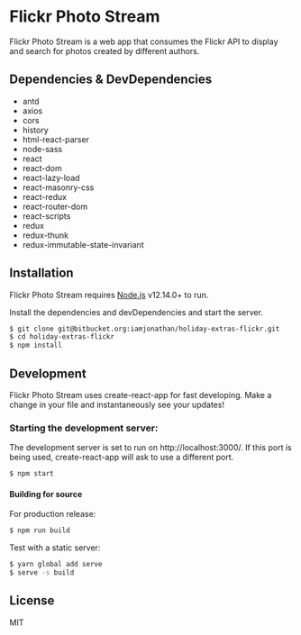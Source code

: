 # Flickr Photo Stream

Flickr Photo Stream is a web app that consumes the Flickr API to display and search for photos created by different authors.

## Dependencies & DevDependencies

- antd
- axios
- cors
- history
- html-react-parser
- node-sass
- react
- react-dom
- react-lazy-load
- react-masonry-css
- react-redux
- react-router-dom
- react-scripts
- redux
- redux-thunk
- redux-immutable-state-invariant

## Installation

Flickr Photo Stream requires [Node.js](https://nodejs.org/) v12.14.0+ to run.

Install the dependencies and devDependencies and start the server.

```sh
$ git clone git@bitbucket.org:iamjonathan/holiday-extras-flickr.git
$ cd holiday-extras-flickr
$ npm install
```

## Development

Flickr Photo Stream uses create-react-app for fast developing.
Make a change in your file and instantaneously see your updates!

### Starting the development server:

The development server is set to run on http://localhost:3000/. If this port is being used, create-react-app will ask to use a different port.

```sh
$ npm start
```

#### Building for source

For production release:

```sh
$ npm run build
```

Test with a static server:

```sh
$ yarn global add serve
$ serve -s build
```

## License

MIT
